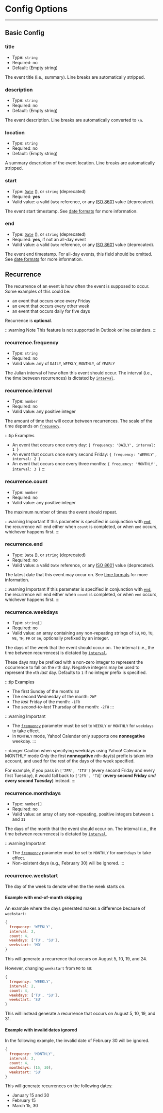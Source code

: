 # Config Options

----------

## Basic Config

### title

* Type: `string`
* Required: no
* Default: (Empty string)

The event title (i.e., summary). Line breaks are automatically stripped.

### description

* Type: `string`
* Required: no
* Default: (Empty string)

The event description. Line breaks are automatically converted to `\n`.

### location

* Type: `string`
* Required: no
* Default: (Empty string)

A summary description of the event location. Line breaks are automatically stripped.

### start

* Type: [`Date`](https://developer.mozilla.org/en-US/docs/Web/JavaScript/Reference/Global_Objects/Date) (<Badge text=">= 5.0.0"/>), or `string` (deprecated)
* Required: **yes**
* Valid value: a valid `Date` reference, or any [ISO 8601](https://developer.mozilla.org/en-US/docs/Web/JavaScript/Reference/Global_Objects/Date/toISOString) value (deprecated).

The event start timestamp. See [date formats](date.md) for more information.

### end

* Type: [`Date`](https://developer.mozilla.org/en-US/docs/Web/JavaScript/Reference/Global_Objects/Date) (<Badge text=">= 5.0.0"/>), or `string` (deprecated)
* Required: **yes**, if not an all-day event
* Valid value: a valid `Date` reference, or any [ISO 8601](https://developer.mozilla.org/en-US/docs/Web/JavaScript/Reference/Global_Objects/Date/toISOString) value (deprecated).

The event end timestamp. For all-day events, this field should be omitted. See [date formats](date.md) for more information.

## Recurrence

The recurrence of an event is how often the event is supposed to occur. Some examples of this could be:

* an event that occurs once every Friday
* an event that occurs every other week
* an event that occurs daily for five days

Recurrence is **optional**.

:::warning Note
This feature is not supported in Outlook online calendars.
:::

### recurrence.frequency

* Type: `string`
* Required: no
* Valid value: any of `DAILY`, `WEEKLY`, `MONTHLY`, of `YEARLY`

The Julian interval of how often this event should occur. The interval (i.e., the time between recurrences) is dictated by [`interval`](#recurrence-interval).

### recurrence.interval

* Type: `number`
* Required: no
* Valid value: any positive integer

The amount of time that will occur between recurrences. The scale of the time depends on [`frequency`](#recurrence-frequency).

:::tip Examples
* An event that occurs once every day: `{ frequency: 'DAILY', interval: 1 }`
* An event that occurs once every second Friday: `{ frequency: 'WEEKLY', interval: 2 }`
* An event that occurs once every three months: `{ frequency: 'MONTHLY', interval: 3 }`
:::

### recurrence.count

* Type: `number`
* Required: no
* Valid value: any positive integer

The maximum number of times the event should repeat.

:::warning Important
If this parameter is specified in conjunction with [`end`](#recurrence-end), the recurrence will end either when `count` is completed, or when `end` occurs, whichever happens first.
:::

### recurrence.end

* Type: [`Date`](https://developer.mozilla.org/en-US/docs/Web/JavaScript/Reference/Global_Objects/Date) (<Badge text=">= 5.0.0"/>), or `string` (deprecated)
* Required: no
* Valid value: a valid `Date` reference, or any [ISO 8601](https://developer.mozilla.org/en-US/docs/Web/JavaScript/Reference/Global_Objects/Date/toISOString) value (deprecated).

The latest date that this event may occur on. See [time formats](date.md) for more information.

:::warning Important
If this parameter is specified in conjunction with [`end`](#recurrence-end), the recurrence will end either when `count` is completed, or when `end` occurs, whichever happens first.
:::

### recurrence.weekdays

* Type: `string[]`
* Required: no
* Valid value: an array containing any non-repeating strings of `SU`, `MO`, `TU`, `WE`, `TH`, `FR` or `SA`, optionally prefixed by an integer.

The days of the week that the event should occur on. The interval (i.e., the time between recurrences) is dictated by [`interval`](#recurrence-interval).

These days may be prefixed with a non-zero integer to represent the occurrence to fall on the `n`th day. Negative integers may be used to represent the `n`th *last* day. Defaults to `1` if no integer prefix is specified.

:::tip Examples
* The first Sunday of the month: `SU`
* The second Wednesday of the month: `2WE`
* The *last* Friday of the month: `-1FR`
* The *second-to-last* Thursday of the month: `-2TH`
:::

:::warning Important
* The [`frequency`](#recurrence-frequency) parameter must be set to `WEEKLY` or `MONTHLY` for `weekdays` to take effect.
* In `MONTHLY` mode, Yahoo! Calendar only supports one **nonnegative** weekday.
:::

:::danger Caution when specifying weekdays using Yahoo! Calendar in MONTHLY mode
Only the first **nonnegative** *n*th-day(s) prefix is taken into account, and used for the rest of the days of the week specified.

For example, if you pass in `['2FR', '1TU']` (every second Friday and every first Tuesday), it would fall back to `['2FR', 'TU`]` (**every second Friday** *and* **every second Tuesday**) instead.
:::

### recurrence.monthdays

* Type: `number[]`
* Required: no
* Valid value: an array of any non-repeating, positive integers between `1` and `31`

The days of the month that the event should occur on. The interval (i.e., the time between recurrences) is dictated by [`interval`](#recurrence-interval).

:::warning Important
* The [`frequency`](#recurrence-frequency) parameter must be set to `MONTHLY` for `monthdays` to take effect.
* Non-existent days (e.g., February 30) will be ignored.
:::

### recurrence.weekstart

The day of the week to denote when the the week starts on.

#### Example with end-of-month skipping

An example where the days generated makes a difference because of `weekstart`:

```js
{
  frequency: 'WEEKLY',
  interval: 2,
  count: 4,
  weekdays: ['TU', 'SU'],
  weekstart: 'MO'
}
```

This will generate a recurrence that occurs on August 5, 10, 19, and 24.

However, changing `weekstart` from `MO` to `SU`:

```js
{
  frequency: 'WEEKLY',
  interval: 2,
  count: 4,
  weekdays: ['TU', 'SU'],
  weekstart: 'SU'
}
```

This will instead generate a recurrence that occurs on August 5, 10, 19, and 31.

#### Example with invalid dates ignored

In the following example, the invalid date of February 30 will be ignored.

```js
{
  frequency: 'MONTHLY',
  interval: 2,
  count: 4,
  monthdays: [15, 30],
  weekstart: 'SU'
}
```

This will generate recurrences on the following dates:

* January 15 and 30
* February 15
* March 15, 30
